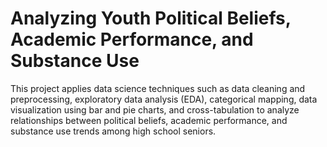# Analyzing Youth Political Beliefs, Academic Performance, and Substance Use

This project applies data science techniques such as data cleaning and preprocessing, exploratory data analysis (EDA), categorical mapping, data visualization using bar and pie charts, and cross-tabulation to analyze relationships between political beliefs, academic performance, and substance use trends among high school seniors.
